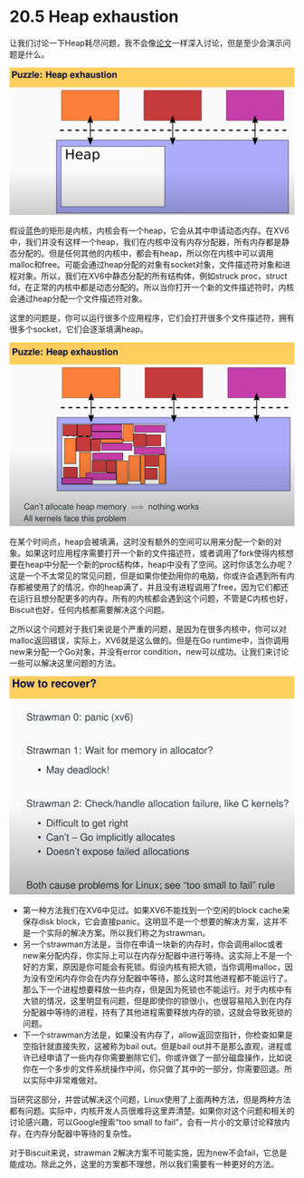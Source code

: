 # 20.5 Heap exhaustion

让我们讨论一下Heap耗尽问题，我不会像[论文](https://pdos.csail.mit.edu/6.828/2020/readings/biscuit.pdf)一样深入讨论，但是至少会演示问题是什么。

![](../.gitbook/assets/image%20%28580%29.png)

假设蓝色的矩形是内核，内核会有一个heap，它会从其中申请动态内存。在XV6中，我们并没有这样一个heap，我们在内核中没有内存分配器，所有内存都是静态分配的。但是任何其他的内核中，都会有heap，所以你在内核中可以调用malloc和free。可能会通过heap分配的对象有socket对象，文件描述符对象和进程对象。所以，我们在XV6中静态分配的所有结构体，例如struck proc，struct fd，在正常的内核中都是动态分配的。所以当你打开一个新的文件描述符时，内核会通过heap分配一个文件描述符对象。

这里的问题是，你可以运行很多个应用程序，它们会打开很多个文件描述符，拥有很多个socket，它们会逐渐填满heap。

![](../.gitbook/assets/image%20%28820%29.png)

在某个时间点，heap会被填满，这时没有额外的空间可以用来分配一个新的对象。如果这时应用程序需要打开一个新的文件描述符，或者调用了fork使得内核想要在heap中分配一个新的proc结构体，heap中没有了空间。这时你该怎么办呢？这是一个不太常见的常见问题，但是如果你使劲用你的电脑，你或许会遇到所有内存都被使用了的情况，你的heap满了，并且没有进程调用了free，因为它们都还在运行且想分配更多的内存。所有的内核都会遇到这个问题，不管是C内核也好，Biscuit也好，任何内核都需要解决这个问题。

之所以这个问题对于我们来说是个严重的问题，是因为在很多内核中，你可以对malloc返回错误，实际上，XV6就是这么做的。但是在Go runtime中，当你调用new来分配一个Go对象，并没有error condition，new可以成功。让我们来讨论一些可以解决这里问题的方法。

![](../.gitbook/assets/image%20%28621%29.png)

* 第一种方法我们在XV6中见过。如果XV6不能找到一个空闲的block cache来保存disk block，它会直接panic。这明显不是一个想要的解决方案，这并不是一个实际的解决方案。所以我们称之为strawman。
* 另一个strawman方法是，当你在申请一块新的内存时，你会调用alloc或者new来分配内存，你实际上可以在内存分配器中进行等待。这实际上不是一个好的方案，原因是你可能会有死锁。假设内核有把大锁，当你调用malloc，因为没有空闲内存你会在内存分配器中等待，那么这时其他进程都不能运行了。那么下一个进程想要释放一些内存，但是因为死锁也不能运行。对于内核中有大锁的情况，这里明显有问题，但是即使你的锁很小，也很容易陷入到在内存分配器中等待的进程，持有了其他进程需要释放内存的锁，这就会导致死锁的问题。
* 下一个strawman方法是，如果没有内存了，allow返回空指针，你检查如果是空指针就直接失败，这被称为bail out。但是bail out并不是那么直观，进程或许已经申请了一些内存你需要删除它们，你或许做了一部分磁盘操作，比如说你在一个多步的文件系统操作中间，你只做了其中的一部分，你需要回退。所以实际中非常难做对。

当研究这部分，并尝试解决这个问题，Linux使用了上面两种方法，但是两种方法都有问题。实际中，内核开发人员很难将这里弄清楚。如果你对这个问题和相关的讨论感兴趣，可以Google搜索“too small to fail”，会有一片小的文章讨论释放内存，在内存分配器中等待的复杂性。

对于Biscuit来说，strawman 2解决方案不可能实施，因为new不会fail，它总是能成功。除此之外，这里的方案都不理想，所以我们需要有一种更好的方法。

